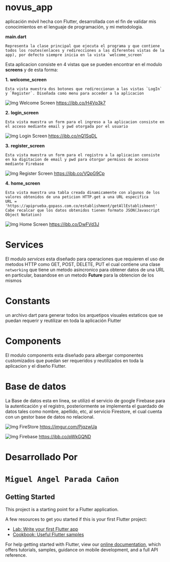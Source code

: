 # novus_app

aplicación móvil hecha con Flutter, desarrollada con el fin de validar mis conocimientos en el lenguaje de programación, y mi metodologia.

**main.dart**

    Representa la clase principal que ejecuta el programa y que contiene todos los routes(enlaces y redirecciones a las diferentes vistas de la app), por defecto siempre inicia en la vista `welcome_screen`


Esta aplicacion consiste en 4 vistas que se pueden encontrar en el modulo **screens** y de esta forma:

**1.** **welcome_screen**

    Esta vista muestra dos botones que redireccionan a las vistas `LogIn` y `Register`. Diseñada como menu para acceder a la aplicacion

 ![Img Welcome Screen](https://ibb.co/H4Vp3k7) https://ibb.co/H4Vp3k7

**2.** **login_screen**

    Esta vista muestra un form para el ingreso a la aplicacion consiste en el acceso mediante email y pwd otorgada por el usuario

![Img Login Screen](https://ibb.co/nQ1SqDL) https://ibb.co/nQ1SqDL
    

**3.** **register_screen**

    Esta vista muestra un form para el registro a la aplicacion consiste en ka digitacion de email y pwd para otorgar permisos de acceso mediante Firebase


![Img Register Screen](https://ibb.co/VQpG9Cp) https://ibb.co/VQpG9Cp
    

**4.** **home_screen**

    Esta vista muestra una tabla creada dinamicamente con algunos de los valores obtenidos de una peticion HTTP.get a una URL especifica
    URL = 'https://apiprueba.gopass.com.co/establishment/getAllEstablishment'
    Cabe recalcar que los datos obtenidos tienen formato JSON(Javascript Object Notation)


![Img Home Screen](https://ibb.co/DwFVd3J) https://ibb.co/DwFVd3J
    

# Services

El modulo *services* esta diseñado para operaciones que requieren el uso de metodos HTTP como GET, POST, DELETE, PUT el cual contiene una clase `networking` que tiene un metodo asincronico para obtener datos de una URL en particular, basandose en un metodo **Future** para la obtencion de los mismos

# Constants

un archivo dart para generar todos los arquetipos visuales estaticos que se puedan requerir y reutilizar en toda la aplicación Flutter

# Components

El modulo components esta diseñado para albergar componentes customizados que puedan ser requeridos y reutilizados en toda la aplicacion y el diseño Flutter.


# Base de datos

La Base de datos esta en linea, se utilizó el servicio de google Firebase para la autenticación y el registro, posteriormente se implementa el guardado de datos tales como nombre, apellido, etc, al servicio Firestore, el cual cuenta con un gestor base de datos no relacional.

![Img FireStore](https://imgur.com/PjqzwUa) https://imgur.com/PjqzwUa

![Img Firebase](https://ibb.co/pWkGQND) https://ibb.co/pWkGQND

# Desarrollado Por

# `Miguel Angel Parada Cañon`

## Getting Started

This project is a starting point for a Flutter application.

A few resources to get you started if this is your first Flutter project:

- [Lab: Write your first Flutter app](https://flutter.dev/docs/get-started/codelab)
- [Cookbook: Useful Flutter samples](https://flutter.dev/docs/cookbook)

For help getting started with Flutter, view our
[online documentation](https://flutter.dev/docs), which offers tutorials,
samples, guidance on mobile development, and a full API reference.
